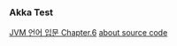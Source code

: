 ### Akka Test

<a href="https://product.kyobobook.co.kr/detail/S000001804713">JVM 언어 입문 Chapter.6</a>
<a href="https://github.com/AcornPublishing/introduction-jvm/blob/main/Chapter06">about source code</a>